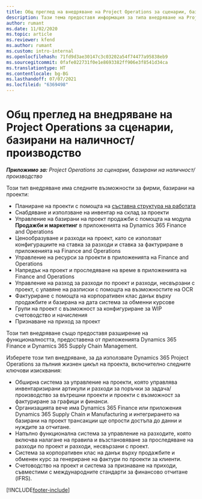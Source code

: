 ```yaml
---
title: Общ преглед на внедряване на Project Operations за сценарии, базирани на наличност/производство
description: Тази тема предоставя информация за типа внедряване на Project Operations за сценарии, базирани на наличност/производство.
author: rumant
ms.date: 11/02/2020
ms.topic: article
ms.reviewer: kfend
ms.author: rumant
ms.custom: intro-internal
ms.openlocfilehash: 71fd9d3ae30147c3c03202a54f74477a95838eb9
ms.sourcegitcommit: 0fafe022731f0e1e8693382ff906e3f8541d34ca
ms.translationtype: HT
ms.contentlocale: bg-BG
ms.lasthandoff: 07/07/2021
ms.locfileid: "6369498"
---
```

# <a name="project-operations-for-stockedproduction-based-scenarios-deployment-overview"></a>Общ преглед на внедряване на Project Operations за сценарии, базирани на наличност/производство

_**Приложимо за:** Project Operations за сценарии, базирани на наличност/производство_


Този тип внедряване има следните възможности за фирми, базирани на проекти:

- Планиране на проекти с помощта на [съставна структура на работата](work-breakdown-structures.md)
- Снабдяване и използване на инвентар на склад за проекти
- Управление на базирани на проект продажби с помощта на модула **Продажби и маркетинг** в приложенията на Dynamics 365 Finance and Operations
- Ценообразуване и разходи на проект, като се използват конфигурациите на ставка за разходи и ставка за фактуриране в приложенията на Finance and Operations
- Управление на ресурси за проекти в приложенията на Finance and Operations
- Напредък на проект и проследяване на време в приложенията на Finance and Operations
- Управление на разход за разходи по проект и разходи, несвързани с проект, с улавяне на разписки с помощта на възможностите на OCR
- Фактуриране с помощта на корпоративен клас данък върху продажбите и базирана на дата система за обменни курсове
- Групи на проект с възможност за конфигуриране за WIP счетоводство и начисления
- Признаване на приход за проект

Този тип внедряване също предоставя разширение на функционалността, предоставена от приложенията Dynamics 365 Finance и Dynamics 365 Supply Chain Management.

Изберете този тип внедряване, за да използвате Dynamics 365 Project Operations за пълния жизнен цикъл на проекта, включително следните ключови изисквания:

- Обширна система за управление на проекти, която управлява инвентаризирани артикули и разходи за поръчки за задача/производство за вътрешни проекти и проекти с възможност за фактуриране за графици и финанси.
- Организацията вече има Dynamics 365 Finance или приложения Dynamics 365 Supply Chain и Manufacturing и интегрирането на базирани на проект трансакции ще опрости достъпа до данни и нуждите за отчитане.
- Напълно функционална система за управление на разходите, която включва налагане на правила и възстановяване за проследяване на разходи по проект и разходи, несвързани с проект.
- Система за корпоративен клас на данък върху продажбите и обменен курс за генериране на фактури по проекти за клиенти.
- Счетоводство на проект и система за признаване на приходи, съвместими с международните стандарти за финансово отчитане (IFRS).



[!INCLUDE[footer-include](../includes/footer-banner.md)]